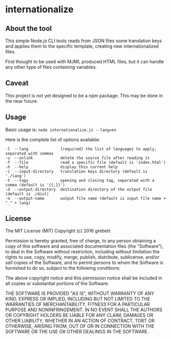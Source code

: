 # internationalize

## About the tool
This simple Node.js CLI tools reads from JSON files some translation keys and applies them to the specific template, creating new internationalized files.

First thought to be used with MJML produced HTML files, but it can handle any other type of files containing variables.

## Caveat
This project is not yet designed to be a npm package. This may be done in the near future.

## Usage
Basic usage is:
`node internationalize.js --lang=en`

Here is the complete list of options available:

	-l  --lang				[required] the list of languages to apply, separated with commas
	-u  --unlink			delete the source file after reading it
	-f  --file				read a specific file (default is 'index.html')
	-h  --help				display this current help
	-i  --input-directory	translation keys directory (default is './lang')
	-t  --tags				opening and closing tag, separated with a comma (default is '{{,}}')
	-d  --output-directory	destination directory of the output file (default is ./dist)
	-o  --output-name		output file name (default is input file name + "_" + lang)

## License

The MIT License (MIT)
Copyright (c) 2016 grebett

Permission is hereby granted, free of charge, to any person obtaining a copy of this software and associated documentation files (the "Software"), to deal in the Software without restriction, including without limitation the rights to use, copy, modify, merge, publish, distribute, sublicense, and/or sell copies of the Software, and to permit persons to whom the Software is furnished to do so, subject to the following conditions:

The above copyright notice and this permission notice shall be included in all copies or substantial portions of the Software.

THE SOFTWARE IS PROVIDED "AS IS", WITHOUT WARRANTY OF ANY KIND, EXPRESS OR IMPLIED, INCLUDING BUT NOT LIMITED TO THE WARRANTIES OF MERCHANTABILITY, FITNESS FOR A PARTICULAR PURPOSE AND NONINFRINGEMENT. IN NO EVENT SHALL THE AUTHORS OR COPYRIGHT HOLDERS BE LIABLE FOR ANY CLAIM, DAMAGES OR OTHER LIABILITY, WHETHER IN AN ACTION OF CONTRACT, TORT OR OTHERWISE, ARISING FROM, OUT OF OR IN CONNECTION WITH THE SOFTWARE OR THE USE OR OTHER DEALINGS IN THE SOFTWARE.
